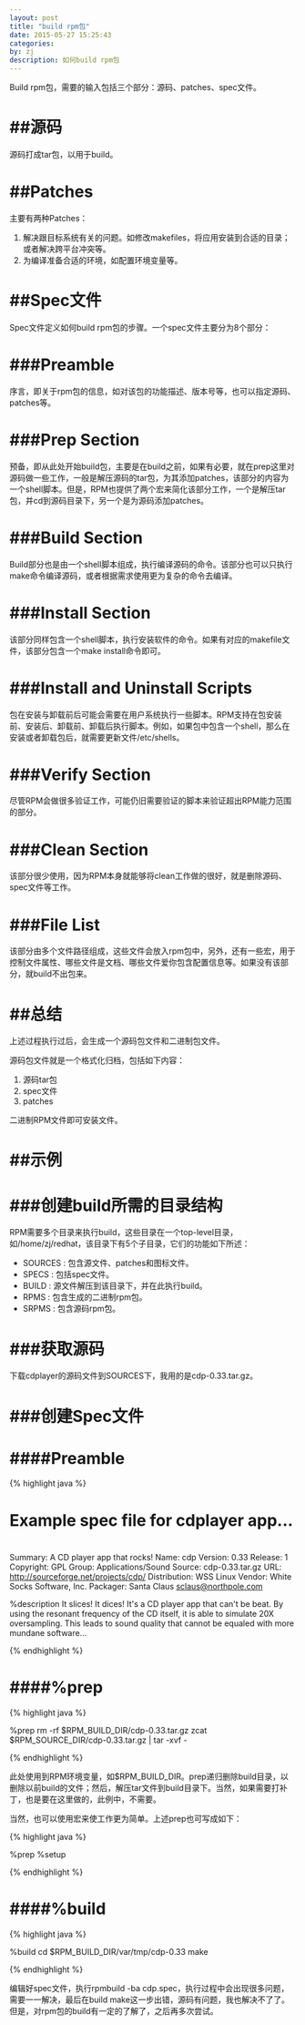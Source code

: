 ```yaml
---
layout: post
title: "build rpm包"
date: 2015-05-27 15:25:43
categories: 
by: zj
description: 如何build rpm包
---
```


Build rpm包，需要的输入包括三个部分：源码、patches、spec文件。

#  ##源码

源码打成tar包，以用于build。

#  ##Patches

主要有两种Patches：

1. 解决跟目标系统有关的问题。如修改makefiles，将应用安装到合适的目录；或者解决跨平台冲突等。
2. 为编译准备合适的环境，如配置环境变量等。

#  ##Spec文件

Spec文件定义如何build rpm包的步骤。一个spec文件主要分为8个部分：

#  ###Preamble

序言，即关于rpm包的信息，如对该包的功能描述、版本号等，也可以指定源码、patches等。

#  ###Prep Section

预备，即从此处开始build包，主要是在build之前，如果有必要，就在prep这里对源码做一些工作，一般是解压源码的tar包，为其添加patches，该部分的内容为一个shell脚本。但是，RPM也提供了两个宏来简化该部分工作，一个是解压tar包，并cd到源码目录下，另一个是为源码添加patches。

#  ###Build Section

Build部分也是由一个shell脚本组成，执行编译源码的命令。该部分也可以只执行make命令编译源码，或者根据需求使用更为复杂的命令去编译。

#  ###Install Section

该部分同样包含一个shell脚本，执行安装软件的命令。如果有对应的makefile文件，该部分包含一个make install命令即可。

#  ###Install and Uninstall Scripts

包在安装与卸载前后可能会需要在用户系统执行一些脚本。RPM支持在包安装前、安装后、卸载前、卸载后执行脚本。例如，如果包中包含一个shell，那么在安装或者卸载包后，就需要更新文件/etc/shells。

#  ###Verify Section

尽管RPM会做很多验证工作，可能仍旧需要验证的脚本来验证超出RPM能力范围的部分。

#  ###Clean Section

该部分很少使用，因为RPM本身就能够将clean工作做的很好，就是删除源码、spec文件等工作。

#  ###File List

该部分由多个文件路径组成，这些文件会放入rpm包中，另外，还有一些宏，用于控制文件属性、哪些文件是文档、哪些文件爱你包含配置信息等。如果没有该部分，就build不出包来。

#  ##总结

上述过程执行过后，会生成一个源码包文件和二进制包文件。

源码包文件就是一个格式化归档，包括如下内容：

1. 源码tar包
2. spec文件
3. patches

二进制RPM文件即可安装文件。

#  ##示例

#  ###创建build所需的目录结构

RPM需要多个目录来执行build，这些目录在一个top-level目录，如/home/zj/redhat，该目录下有5个子目录，它们的功能如下所述：

- SOURCES : 包含源文件、patches和图标文件。
- SPECS   : 包括spec文件。
- BUILD   : 源文件解压到该目录下，并在此执行build。
- RPMS    : 包含生成的二进制rpm包。
- SRPMS   : 包含源码rpm包。

#  ###获取源码

下载cdplayer的源码文件到SOURCES下，我用的是cdp-0.33.tar.gz。

#  ###创建Spec文件

#  ####Preamble

{% highlight java %}

#  
#   Example spec file for cdplayer app...
#  
Summary: A CD player app that rocks!
Name: cdp
Version: 0.33
Release: 1
Copyright: GPL
Group: Applications/Sound
Source: cdp-0.33.tar.gz
URL: http://sourceforge.net/projects/cdp/
Distribution: WSS Linux
Vendor: White Socks Software, Inc.
Packager: Santa Claus <sclaus@northpole.com>

%description
It slices!  It dices!  It's a CD player app that
can't be beat.  By using the resonant frequency
of the CD itself, it is able to simulate 20X
oversampling.  This leads to sound quality that
cannot be equaled with more mundane software...

{% endhighlight %}

#  ####%prep

{% highlight java %}

%prep
rm -rf $RPM_BUILD_DIR/cdp-0.33.tar.gz
zcat $RPM_SOURCE_DIR/cdp-0.33.tar.gz | tar -xvf -

{% endhighlight %}

此处使用到RPM环境变量，如$RPM_BUILD_DIR。prep递归删除build目录，以删除以前build的文件；然后，解压tar文件到build目录下。当然，如果需要打补丁，也是要在这里做的，此例中，不需要。

当然，也可以使用宏来使工作更为简单。上述prep也可写成如下：

{% highlight java %}

%prep
%setup

{% endhighlight %}

#  ####%build

{% highlight java %}

%build
cd $RPM_BUILD_DIR/var/tmp/cdp-0.33
make

{% endhighlight %}

编辑好spec文件，执行rpmbuild -ba cdp.spec，执行过程中会出现很多问题，需要一一解决，最后在build make这一步出错，源码有问题，我也解决不了了。但是，对rpm包的build有一定的了解了，之后再多次尝试。

